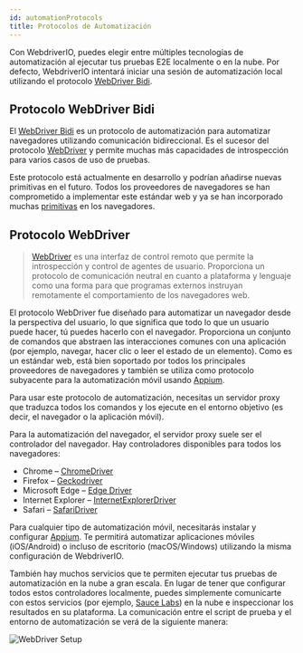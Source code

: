 ```yaml
---
id: automationProtocols
title: Protocolos de Automatización
---
```


Con WebdriverIO, puedes elegir entre múltiples tecnologías de automatización al ejecutar tus pruebas E2E localmente o en la nube. Por defecto, WebdriverIO intentará iniciar una sesión de automatización local utilizando el protocolo [WebDriver Bidi](https://w3c.github.io/webdriver-bidi/).

## Protocolo WebDriver Bidi

El [WebDriver Bidi](https://w3c.github.io/webdriver-bidi/) es un protocolo de automatización para automatizar navegadores utilizando comunicación bidireccional. Es el sucesor del protocolo [WebDriver](https://w3c.github.io/webdriver/) y permite muchas más capacidades de introspección para varios casos de uso de pruebas.

Este protocolo está actualmente en desarrollo y podrían añadirse nuevas primitivas en el futuro. Todos los proveedores de navegadores se han comprometido a implementar este estándar web y ya se han incorporado muchas [primitivas](https://wpt.fyi/results/webdriver/tests/bidi?label=experimental&label=master&aligned) en los navegadores.

## Protocolo WebDriver

> [WebDriver](https://w3c.github.io/webdriver/) es una interfaz de control remoto que permite la introspección y control de agentes de usuario. Proporciona un protocolo de comunicación neutral en cuanto a plataforma y lenguaje como una forma para que programas externos instruyan remotamente el comportamiento de los navegadores web.

El protocolo WebDriver fue diseñado para automatizar un navegador desde la perspectiva del usuario, lo que significa que todo lo que un usuario puede hacer, tú puedes hacerlo con el navegador. Proporciona un conjunto de comandos que abstraen las interacciones comunes con una aplicación (por ejemplo, navegar, hacer clic o leer el estado de un elemento). Como es un estándar web, está bien soportado por todos los principales proveedores de navegadores y también se utiliza como protocolo subyacente para la automatización móvil usando [Appium](http://appium.io).

Para usar este protocolo de automatización, necesitas un servidor proxy que traduzca todos los comandos y los ejecute en el entorno objetivo (es decir, el navegador o la aplicación móvil).

Para la automatización del navegador, el servidor proxy suele ser el controlador del navegador. Hay controladores disponibles para todos los navegadores:

- Chrome – [ChromeDriver](http://chromedriver.chromium.org/downloads)
- Firefox – [Geckodriver](https://github.com/mozilla/geckodriver/releases)
- Microsoft Edge – [Edge Driver](https://developer.microsoft.com/en-us/microsoft-edge/tools/webdriver/)
- Internet Explorer – [InternetExplorerDriver](https://github.com/SeleniumHQ/selenium/wiki/InternetExplorerDriver)
- Safari – [SafariDriver](https://developer.apple.com/documentation/webkit/testing_with_webdriver_in_safari)

Para cualquier tipo de automatización móvil, necesitarás instalar y configurar [Appium](http://appium.io). Te permitirá automatizar aplicaciones móviles (iOS/Android) o incluso de escritorio (macOS/Windows) utilizando la misma configuración de WebdriverIO.

También hay muchos servicios que te permiten ejecutar tus pruebas de automatización en la nube a gran escala. En lugar de tener que configurar todos estos controladores localmente, puedes simplemente comunicarte con estos servicios (por ejemplo, [Sauce Labs](https://saucelabs.com)) en la nube e inspeccionar los resultados en su plataforma. La comunicación entre el script de prueba y el entorno de automatización se verá de la siguiente manera:

![WebDriver Setup](/img/webdriver.png)